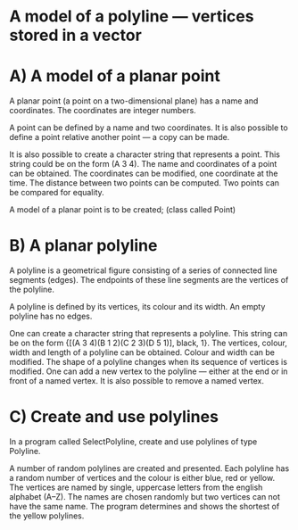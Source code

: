 # A model of a polyline — vertices stored in a vector

# A) A model of a planar point
A planar point (a point on a two-dimensional plane) has a name and coordinates.
The coordinates are integer numbers.

A point can be defined by a name and two coordinates. It is also possible to define a point relative another point — a copy can be made.

It is also possible to create a character string that represents a point. This string could be on the form (A 3 4). The name and coordinates of a point can be obtained. The coordinates can be modified, one coordinate at the time. The distance between two points can be computed. Two points can be compared for equality.

A model of a planar point is to be created; (class called Point)

# B) A planar polyline
A polyline is a geometrical figure consisting of a series of connected line segments (edges). The endpoints of these line segments are the vertices of the polyline.

A polyline is defined by its vertices, its colour and its width. An empty polyline has no edges.

One can create a character string that represents a polyline. This string can be on the form {[(A 3 4)(B 1 2)(C 2 3)(D 5 1)], black, 1}. The vertices, colour, width and length of a polyline can be obtained. Colour and width can be modified. The shape of a polyline changes when its sequence of vertices is modified. One can add a new vertex to the polyline — either at the end or in front of a named vertex. It is also possible to remove a named vertex.

# C) Create and use polylines
In a program called SelectPolyline, create and use polylines of type Polyline.

A number of random polylines are created and presented. Each polyline has a random number of vertices and the colour is either blue, red or yellow. The vertices are named by single, uppercase letters from the english alphabet (A–Z). The names are chosen randomly but two vertices can not have the same name. The program determines and shows the shortest of the yellow polylines.
